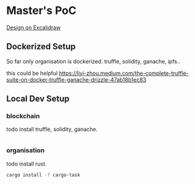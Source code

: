 # Master's PoC

[Design on Excalidraw](https://excalidraw.com/#token=9wvvufCJTAaAYfN1Qjf9I)

## Dockerized Setup

So far only organisation is dockerized.
truffle, solidity, ganache, ipfs..

this could be helpful
https://liyi-zhou.medium.com/the-complete-truffle-suite-on-docker-truffle-ganache-drizzle-47ab18b1ec83

## Local Dev Setup

### blockchain
todo install truffle, solidity, ganache.
```bash
```

### organisation
todo install rust.
```bash
cargo install -f cargo-task
```

